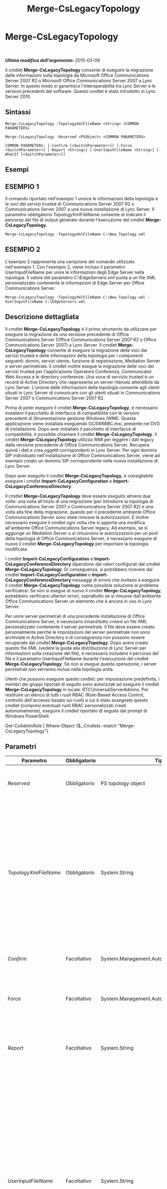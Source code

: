 ﻿---
title: Merge-CsLegacyTopology
TOCTitle: Merge-CsLegacyTopology
ms:assetid: 396d6c84-7b38-41ae-9273-665f76cdd9ea
ms:mtpsurl: https://technet.microsoft.com/it-it/library/Gg425870(v=OCS.15)
ms:contentKeyID: 49300228
ms.date: 08/24/2015
mtps_version: v=OCS.15
ms.translationtype: HT
---

# Merge-CsLegacyTopology

 

_**Ultima modifica dell'argomento:** 2015-03-09_

Il cmdlet **Merge-CsLegacyTopology** consente di eseguire la migrazione delle informazioni sulla topologia da Microsoft Office Communications Server 2007 R2 o Microsoft Office Communications Server 2007 a Lync Server. In questo modo si garantisce l'interoperabilità tra Lync Server e le versioni precedenti del software. Questo cmdlet è stato introdotto in Lync Server 2010.

## Sintassi

    Merge-CsLegacyTopology -TopologyXmlFileName <String> <COMMON PARAMETERS>

    Merge-CsLegacyTopology -Reserved <PSObject> <COMMON PARAMETERS>

    COMMON PARAMETERS: [-Confirm [<SwitchParameter>]] [-Force <SwitchParameter>] [-Report <String>] [-UserInputFileName <String>] [-WhatIf [<SwitchParameter>]]

## Esempi

## ESEMPIO 1

Il comando riportato nell'esempio 1 unisce le informazioni della topologia e le voci dei servizi trusted di Communications Server 2007 R2 o Communications Server 2007 a una nuova installazione di Lync Server. Il parametro obbligatorio TopologyXmlFileName consente di indicare il percorso del file di output generato durante l'esecuzione del cmdlet **Merge-CsLegacyTopology**.

    Merge-CsLegacyTopology -TopologyXmlFileName C:\New_Topology.xml

## ESEMPIO 2

L'esempio 2 rappresenta una variazione del comando utilizzato nell'esempio 1. Con l'esempio 2, viene incluso il parametro UserInputFileName per unire le informazioni degli Edge Server nella topologia. Il valore del parametro C:\\EdgeServers.xml punta a un file XML personalizzato contenente le informazioni di Edge Server per Office Communications Server.

    Merge-CsLegacyTopology -TopologyXmlFileName C:\New_Topology.xml -UserInputFileName C:\EdgeServers.xml

## Descrizione dettagliata

Il cmdlet **Merge-CsLegacyTopology** è il primo strumento da utilizzare per eseguire la migrazione da una versione precedente di Office Communications Server (Office Communications Server 2007 R2 o Office Communications Server 2007) a Lync Server. Il cmdlet **Merge-CsLegacyTopology** consente di eseguire la migrazione delle voci dei servizi trusted e delle informazioni della topologia per i componenti seguenti: domini, servizi utente, funzione di registrazione, Mediation Server e server perimetrale. Il cmdlet inoltre esegue la migrazione delle voci dei servizi trusted per l'applicazione Operatore Conferenza, Communicator Web Access e le directory conferenze. Una voce di servizio trusted è un record di Active Directory che rappresenta un server ritenuto attendibile da Lync Server. L'unione delle informazioni della topologia consente agli utenti situati in Lync Server di comunicare con gli utenti situati in Communications Server 2007 o Communications Server 2007 R2.

Prima di poter eseguire il cmdlet **Merge-CsLegacyTopology**, è necessario installare il pacchetto di interfacce di compatibilità con le versioni precedenti di Strumentazione gestione Windows (WMI). Questa applicazione viene installata eseguendo OCSWMIBC.msi, presente nel DVD di installazione. Dopo aver installato il pacchetto di interfacce di compatibilità, è possibile chiamare il cmdlet **Merge-CsLegacyTopology**. Il cmdlet **Merge-CsLegacyTopology** utilizza WMI per leggere i dati legacy dalla versione precedente di Office Communications Server. Recupera quindi i dati e crea oggetti corrispondenti in Lync Server. Per ogni dominio SIP individuato nell'installazione di Office Communications Server, viene ad esempio creato un dominio SIP corrispondente nella nuova installazione di Lync Server.

Dopo aver eseguito il cmdlet **Merge-CsLegacyTopology**, è consigliabile eseguire i cmdlet **Import-CsLegacyConfiguration** e **Import-CsLegacyConferenceDirectory**.

Il cmdlet **Merge-CsLegacyTopology** deve essere eseguito almeno due volte: una volta all'inizio di una migrazione (per introdurre la topologia di Communications Server 2007 o Communications Server 2007 R2) e una volta alla fine della migrazione, quando per il precedente ambiente Office Communications Server sono state rimosse le autorizzazioni. È inoltre necessario eseguire il cmdlet ogni volta che si apporta una modifica all'ambiente Office Communications Server legacy. Ad esempio, se si aggiunge un Mediation Server o si rimuovono le autorizzazioni per un pool della topologia di Office Communications Server, è necessario eseguire di nuovo il cmdlet **Merge-CsLegacyTopology** per importare la topologia modificata.

I cmdlet **Import-CsLegacyConfiguration** e **Import-CsLegacyConferenceDirectory** dipendono dai valori configurati dal cmdlet **Merge-CsLegacyTopology**. Di conseguenza, si potrebbero ricevere dal cmdlet **Import-CsLegacyConfiguration** o **Import-CsLegacyConferenceDirectory** messaggi di errore che invitano a eseguire il cmdlet **Merge-CsLegacyTopology** come possibile soluzione al problema verificatosi. Se non si esegue di nuovo il cmdlet **Merge-CsLegacyTopology**, potrebbero verificarsi ulteriori errori, soprattutto se si rimuove dall'ambiente Office Communications Server un elemento che è ancora in uso in Lync Server.

Per unire server perimetrali di una precedente installazione di Office Communications Server, è necessario innanzitutto creare un file XML personalizzato contenente il server perimetrale. Il file deve essere creato personalmente perché le impostazioni del server perimetrale non sono archiviate in Active Directory e di conseguenza non possono essere recuperate dal cmdlet **Merge-CsLegacyTopology**. Dopo avere creato questo file XML (vedere la guida alla distribuzione di Lync Server per informazioni sulla creazione del file), è necessario includere il percorso del file e il parametro UserInputFileName durante l'esecuzione del cmdlet **Merge-CsLegacyTopology**. Se non si esegue questa operazione, i server perimetrali non verranno inclusi nella topologia unita.

Utenti che possono eseguire questo cmdlet: per impostazione predefinita, i membri dei gruppi riportati di seguito sono autorizzati ad eseguire il cmdlet **Merge-CsLegacyTopology** in locale: RTCUniversalServerAdmins. Per restituire un elenco di tutti i ruoli RBAC (Role-Based Access Control, controllo dell'accesso basato sui ruoli) a cui è stato assegnato questo cmdlet (compresi eventuali ruoli RBAC personalizzati creati autonomamente), eseguire il cmdlet riportato di seguito dal prompt di Windows PowerShell:

Get-CsAdminRole | Where-Object {$\_.Cmdlets –match "Merge-CsLegacyTopology"}

## Parametri


<table>
<colgroup>
<col style="width: 25%" />
<col style="width: 25%" />
<col style="width: 25%" />
<col style="width: 25%" />
</colgroup>
<thead>
<tr class="header">
<th>Parametro</th>
<th>Obbligatorio</th>
<th>Tipo</th>
<th>Descrizione</th>
</tr>
</thead>
<tbody>
<tr class="odd">
<td><p><em>Reserved</em></p></td>
<td><p>Obbligatorio</p></td>
<td><p>PS topology object</p></td>
<td><p>Consente di unire la topologia utilizzando un oggetto topologia anziché un file XML della topologia.</p></td>
</tr>
<tr class="even">
<td><p><em>TopologyXmlFileName</em></p></td>
<td><p>Obbligatorio</p></td>
<td><p>System.String</p></td>
<td><p>Percorso del file di output da creare durante l'esecuzione del cmdlet <strong>Merge-CsLegacyTopology</strong>. Tale file non corrisponde al file specificato utilizzando il parametro Report. Quest'ultimo file è utilizzato per la registrazione delle informazioni di errore, mentre il file XML della topologia include la topologia di Lync Server appena creata. Questo file sarà utilizzato in seguito per pubblicare la nuova topologia.</p>
<p>Se il file specificato già esiste, verrà sovrascritto durante l'esecuzione del cmdlet <strong>Merge-CsLegacyTopology</strong>.</p></td>
</tr>
<tr class="odd">
<td><p><em>Confirm</em></p></td>
<td><p>Facoltativo</p></td>
<td><p>System.Management.Automation.SwitchParameter</p></td>
<td><p>Viene visualizzata una richiesta di conferma prima di eseguire il comando.</p></td>
</tr>
<tr class="even">
<td><p><em>Force</em></p></td>
<td><p>Facoltativo</p></td>
<td><p>System.Management.Automation.SwitchParameter</p></td>
<td><p>Consente di evitare la visualizzazione di qualunque messaggio di errore non grave che potrebbe essere generato nel corso dell'esecuzione del comando.</p></td>
</tr>
<tr class="odd">
<td><p><em>Report</em></p></td>
<td><p>Facoltativo</p></td>
<td><p>System.String</p></td>
<td><p>Consente di specificare un percorso per il file di log creato durante l'esecuzione del cmdlet. Ad esempio: -Report &quot;C:\Logs\MergeTopology.html&quot;</p></td>
</tr>
<tr class="even">
<td><p><em>UserInputFileName</em></p></td>
<td><p>Facoltativo</p></td>
<td><p>System.String</p></td>
<td><p>Percorso del file XML utilizzato per importare i dati del server perimetrale (server perimetrale) da una precedente versione di Office Communications Server. Questo file XML (che deve essere creato attenendosi alle linee guida disponibili nella guida alla distribuzione di Lync Server) è necessario in quanto le impostazioni del server perimetrale (server perimetrale) non sono archiviate in Servizi di dominio Active Directory. Se non è necessario importare le informazioni del server perimetrale (server perimetrale), questo parametro può essere omesso.</p>
<p>Se questo parametro non viene utilizzato, le funzionalità di accesso remoto ed esterno (compresa la federazione) potrebbero non funzionare come previsto in un ambiente in cui sono in esecuzione sia Communications Server 2007 R2 sia Communications Server 2007 R2 e Lync Server.</p></td>
</tr>
<tr class="odd">
<td><p><em>WhatIf</em></p></td>
<td><p>Facoltativo</p></td>
<td><p>System.Management.Automation.SwitchParameter</p></td>
<td><p>Descrive ciò che accadrebbe se si eseguisse il comando senza eseguirlo realmente.</p></td>
</tr>
</tbody>
</table>


## Tipi di input

Nessuno. Il cmdlet **Merge-CsLegacyTopology** non accetta input da pipeline.

## Tipi restituiti

Il cmdlet **Merge-CsLegacyTopology** non restituisce oggetti o valori.

## Vedere anche

#### Ulteriori risorse

[Import-CsLegacyConfiguration](import-cslegacyconfiguration.md)  
[Import-CsLegacyConferenceDirectory](import-cslegacyconferencedirectory.md)  
[Move-CsLegacyUser](move-cslegacyuser.md)

